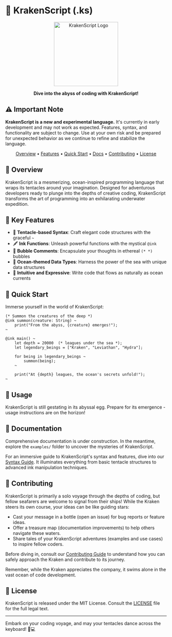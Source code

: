 # 🐙 KrakenScript (.ks)

<p align="center">
  <img src="https://placeholder-for-kraken-logo.com/logo.png" alt="KrakenScript Logo" width="200"/>
</p>

<p align="center">
  <strong>Dive into the abyss of coding with KrakenScript!</strong>
</p>

## ⚠️ Important Note

**KrakenScript is a new and experimental language.** It's currently in early development and may not work as expected. Features, syntax, and functionality are subject to change. Use at your own risk and be prepared for unexpected behavior as we continue to refine and stabilize the language.

<p align="center">
  <a href="#ocean-overview">Overview</a> •
  <a href="#-key-features">Features</a> •
  <a href="#-quick-start">Quick Start</a> •
  <a href="#-documentation">Docs</a> •
  <a href="#-contributing">Contributing</a> •
  <a href="#-license">License</a>
</p>


## :ocean: Overview

KrakenScript is a mesmerizing, ocean-inspired programming language that wraps its tentacles around your imagination. Designed for adventurous developers ready to plunge into the depths of creative coding, KrakenScript transforms the art of programming into an exhilarating underwater expedition.

## 🦑 Key Features

- 🐙 **Tentacle-based Syntax**: Craft elegant code structures with the graceful `~`
- 🖋️ **Ink Functions**: Unleash powerful functions with the mystical `@ink`
- 💬 **Bubble Comments**: Encapsulate your thoughts in ethereal `(* *)` bubbles
- 🌊 **Ocean-themed Data Types**: Harness the power of the sea with unique data structures
- 🧠 **Intuitive and Expressive**: Write code that flows as naturally as ocean currents

## 🐚 Quick Start

Immerse yourself in the world of KrakenScript:

```
(* Summon the creatures of the deep *)
@ink summon(creature: String) ~
    print("From the abyss, {creature} emerges!");
~

@ink main() ~
    let depth = 20000  (* leagues under the sea *);
    let legendary_beings = ["Kraken", "Leviathan", "Hydra"];
    
    for being in legendary_beings ~
        summon(being);
    ~
    
    print("At {depth} leagues, the ocean's secrets unfold!");
~
```

## 🌿 Usage

KrakenScript is still gestating in its abyssal egg. Prepare for its emergence - usage instructions are on the horizon!

## 🐠 Documentation

Comprehensive documentation is under construction. In the meantime, explore the `examples/` folder to uncover the mysteries of KrakenScript.

For an immersive guide to KrakenScript's syntax and features, dive into our [Syntax Guide](docs/SYNTAX.md). It illuminates everything from basic tentacle structures to advanced ink manipulation techniques.

## 🐳 Contributing

KrakenScript is primarily a solo voyage through the depths of coding, but fellow seafarers are welcome to signal from their ships! While the Kraken steers its own course, your ideas can be like guiding stars:

- Cast your message in a bottle (open an issue) for bug reports or feature ideas.
- Offer a treasure map (documentation improvements) to help others navigate these waters.
- Share tales of your KrakenScript adventures (examples and use cases) to inspire fellow coders.

Before diving in, consult our [Contributing Guide](CONTRIBUTING.md) to understand how you can safely approach the Kraken and contribute to its journey.

Remember, while the Kraken appreciates the company, it swims alone in the vast ocean of code development.

## 📜 License

KrakenScript is released under the MIT License. Consult the [LICENSE](LICENSE) file for the full legal text.

---

Embark on your coding voyage, and may your tentacles dance across the keyboard! 🐙💻